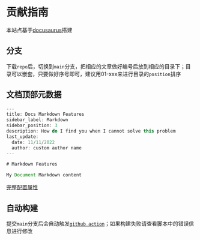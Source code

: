 # 贡献指南

本站点基于[docusaurus](https://docusaurus.io/)搭建

## 分支

下载`repo`后，切换到`main`分支，把相应的文章做好编号后放到相应的目录下；目录可以嵌套，只要做好序号即可，建议用01-xxx来进行目录的`position`排序

## 文档顶部元数据

```js
---
title: Docs Markdown Features
sidebar_label: Markdown
sidebar_position: 3
description: How do I find you when I cannot solve this problem
last_update:
  date: 11/11/2022
  author: custom author name
---

# Markdown Features

My Document Markdown content
```

[完整配置属性](https://docusaurus.io/docs/api/plugins/@docusaurus/plugin-content-docs#markdown-front-matter)

## 自动构建

提交`main`分支后会自动触发[`github action`](https://github.com/retech-fe/design-pattern/actions)；如果构建失败请查看脚本中的错误信息进行修改
